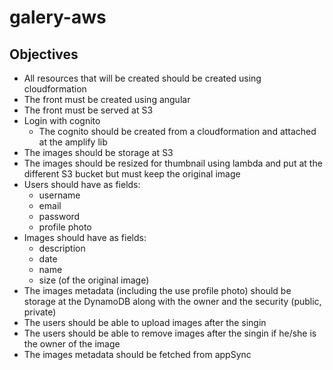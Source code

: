 # galery-aws

## Objectives

- All resources that will be created should be created using cloudformation
- The front must be created using angular
- The front must be served at S3
- Login with cognito
  - The cognito should be created from a cloudformation and attached at the amplify lib
- The images should be storage at S3
- The images should be resized for thumbnail using lambda and put at the different S3 bucket but must keep the original image
- Users should have as fields:
  - username
  - email
  - password
  - profile photo
- Images should have as fields:
  - description
  - date
  - name
  - size (of the original image)
- The images metadata (including the use profile photo) should be storage at the DynamoDB along with the owner and the security (public, private)
- The users should be able to upload images after the singin
- The users should be able to remove images after the singin if he/she is the owner of the image
- The images metadata should be fetched from appSync
